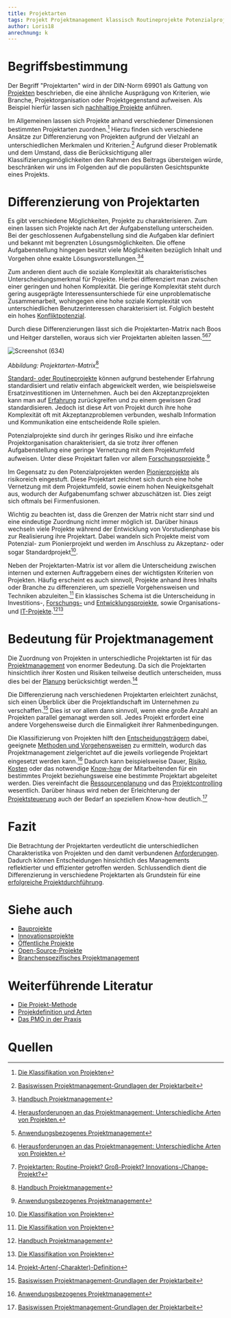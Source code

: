 ```yaml
---
title: Projektarten
tags: Projekt Projektmanagement klassisch Routineprojekte Potenzialprojekte
author: Loris18
anrechnung: k
---
```

# Begriffsbestimmung

Der Begriff "Projektarten" wird in der DIN-Norm 69901 als Gattung von [Projekten](Projekt.md) beschrieben, die eine ähnliche Ausprägung von Kriterien, wie Branche, Projektorganisation oder Projektgegenstand aufweisen. Als Beispiel hierfür lassen sich [nachhaltige Projekte](Nachhaltige_Projekte.md) anführen.

Im Allgemeinen lassen sich Projekte anhand verschiedener Dimensionen bestimmten Projektarten zuordnen.[^2] Hierzu finden sich verschiedene Ansätze zur Differenzierung von Projekten aufgrund der Vielzahl an unterschiedlichen Merkmalen und Kriterien.[^3] Aufgrund dieser Problematik und dem Umstand, dass die Berücksichtigung aller Klassifizierungsmöglichkeiten den Rahmen des Beitrags übersteigen würde, beschränken wir uns im Folgenden auf die populärsten Gesichtspunkte eines Projekts.

# Differenzierung von Projektarten
Es gibt verschiedene Möglichkeiten, Projekte zu charakterisieren. Zum einen lassen sich Projekte nach Art der Aufgabenstellung unterscheiden. Bei der geschlossenen Aufgabenstellung sind die Aufgaben klar definiert und bekannt mit begrenzten Lösungsmöglichkeiten. Die offene Aufgabenstellung hingegen besitzt viele Möglichkeiten bezüglich Inhalt und Vorgehen ohne exakte Lösungsvorstellungen.[^1][^5] 

Zum anderen dient auch die soziale Komplexität als charakteristisches Unterscheidungsmerkmal für Projekte. Hierbei differenziert man zwischen einer geringen und hohen Komplexität. Die geringe Komplexität steht durch gering ausgeprägte Interessensunterschiede für eine unproblematische Zusammenarbeit, wohingegen eine hohe soziale Komplexität von unterschiedlichen Benutzerinteressen charakterisiert ist. Folglich besteht ein hohes [Konfliktpotenzial](Zielkonflikte.md).

Durch diese Differenzierungen lässt sich die Projektarten-Matrix nach Boos und Heitger darstellen, woraus sich vier Projektarten ableiten lassen.[^4][^5][^6]


![Screenshot (634)](https://user-images.githubusercontent.com/92957209/143319388-b9813527-7d21-4df2-88a4-dfd3cf270bd1.png)

*Abbildung: Projektarten-Matrix*[^1]

[Standard- oder Routineprojekte](Routineprojekte.md) können aufgrund bestehender Erfahrung standardisiert und relativ einfach abgewickelt werden, wie beispielsweise Ersatzinvestitionen im Unternehmen. Auch bei den Akzeptanzprojekten kann man auf [Erfahrung](Wissenstransfer.md) zurückgreifen und zu einem gewissen Grad standardisieren. Jedoch ist diese Art von Projekt durch ihre hohe Komplexität oft mit Akzeptanzproblemen verbunden, weshalb Information und Kommunikation eine entscheidende Rolle spielen.

Potenzialprojekte sind durch ihr geringes Risiko und ihre einfache Projektorganisation charakterisiert, da sie trotz ihrer offenen Aufgabenstellung eine geringe Vernetzung mit dem Projektumfeld aufweisen. Unter diese Projektart fallen vor allem [Forschungsprojekte](Forschungsprojekte.md).[^4] 

Im Gegensatz zu den Potenzialprojekten werden [Pionierprojekte](Pionierprojekte.md) als risikoreich eingestuft. Diese Projektart zeichnet sich durch eine hohe Vernetzung mit dem Projektumfeld, sowie einem hohen Neuigkeitsgehalt aus, wodurch der Aufgabenumfang schwer abzuschätzen ist. Dies zeigt sich oftmals bei Firmenfusionen.

Wichtig zu beachten ist, dass die Grenzen der Matrix nicht starr sind und eine eindeutige Zuordnung nicht immer möglich ist. Darüber hinaus wechseln viele Projekte während der Entwicklung von Vorstudienphase bis zur Realisierung ihre Projektart. Dabei wandeln sich Projekte meist vom Potenzial- zum Pionierprojekt und werden im Anschluss zu Akzeptanz- oder sogar Standardprojekt[^2]. 

Neben  der Projektarten-Matrix ist vor allem die Unterscheidung zwischen internen und externen Auftraggebern eines der wichtigsten Kriterien von Projekten. Häufig erscheint es auch sinnvoll, Projekte anhand ihres Inhalts  oder Branche zu differenzieren, um spezielle Vorgehensweisen und Techniken abzuleiten.[^2] Ein klassisches Schema ist die Unterscheidung in Investitions-, [Forschungs-](Forschungsprojekte.md) und [Entwicklungsprojekte](Entwicklungsprojekte.md), sowie Organisations- und [IT-Projekte](IT-Projekte.md).[^1][^2]

# Bedeutung für Projektmanagement

Die Zuordnung von Projekten in unterschiedliche Projektarten ist für das [Projektmanagement](Projektmanagement.md) von enormer Bedeutung. Da sich die Projektarten hinsichtlich ihrer Kosten und Risiken teilweise deutlich unterscheiden, muss dies bei der [Planung](Projektplanung.md) berücksichtigt werden.[^7]

Die Differenzierung nach verschiedenen Projektarten erleichtert zunächst, sich einen Überblick über die Projektlandschaft im Unternehmen zu verschaffen.[^3] Dies ist vor allem dann sinnvoll, wenn eine große Anzahl an Projekten parallel gemanagt werden soll. Jedes Projekt erfordert eine andere Vorgehensweise durch die Einmaligkeit ihrer Rahmenbedingungen. 

Die Klassifizierung von Projekten hilft den [Entscheidungsträgern](Projektleiter.md) dabei, geeignete [Methoden und Vorgehensweisen](Methoden.md) zu ermitteln, wodurch das Projektmanagement zielgerichtet auf die jeweils vorliegende Projektart eingesetzt werden kann.[^4] Dadurch kann beispielsweise Dauer, [Risiko](Risikomanagement.md), [Kosten](Kostenplanung.md) oder das notwendige [Know-how](Wissensmanagament.md) der Mitarbeitenden für ein bestimmtes Projekt beziehungsweise eine bestimmte Projektart abgeleitet werden. Dies vereinfacht die [Ressourcenplanung](Ressourcenplanung.md) und das [Projektcontrolling](Projektcontrolling.md) wesentlich. Darüber hinaus wird neben der Erleichterung der [Projektsteuerung](Projektsteuerung.md) auch der Bedarf an speziellem Know-how deutlich.[^3]

# Fazit

Die Betrachtung der Projektarten verdeutlicht die unterschiedlichen Charakteristika von Projekten und den damit verbundenen [Anforderungen](Anforderungsmanagement.md). Dadurch können Entscheidungen hinsichtlich des Managements reflektierter und effizienter getroffen werden. Schlussendlich dient die Differenzierung in verschiedene Projektarten als Grundstein für eine [erfolgreiche Projektdurchführung](Praxisbeispiele_erfolgreiche_Projekte.md).


# Siehe auch

* [Bauprojekte](Bauprojekte.md)
* [Innovationsprojekte](Innovationsprojekte.md)
* [Öffentliche Projekte](Oeffentliche_Projekte.md)
* [Open-Source-Projekte](Open_Source_Projekte.md)
* [Branchenspezifisches Projektmanagement](Projektmanagement_Branchenspezifisch.md)

# Weiterführende Literatur

* [Die Projekt-Methode](https://ebookcentral.proquest.com/lib/erlangen/reader.action?docID=6386614)
* [Projekdefinition und Arten](https://www.youtube.com/watch?v=Wv70nDefyNk)
* [Das PMO in der Praxis](https://www.gpm-ipma.de/fileadmin/user_upload/Know-How/studien/201410_PMO_Studie_web.pdf)


# Quellen

[^1]: [Handbuch Projektmanagement](https://link.springer.com/content/pdf/10.1007%2F978-3-642-21243-7.pdf)
[^2]: [Die Klassifikation von Projekten](https://www.peterjohann-consulting.de/klassifikation-von-projekten/#4_haufige_fragen_und_antworten_zur_klassifikation_von_projekten)
[^3]: [Basiswissen Projektmanagement-Grundlagen der Projektarbeit](https://www.projektivisten.de/fileadmin/user_upload/downloads/Band-1-Basiswissen-Projektmanagement.pdf)
[^4]: [Anwendungsbezogenes Projektmanagement](https://link.springer.com/content/pdf/10.1007%2F978-3-662-52974-4.pdf)
[^5]: [Herausforderungen an das Projektmanagement: Unterschiedliche Arten von Projekten.](https://www.youtube.com/watch?v=Ar-qjMOsh7U)
[^6]: [Projektarten: Routine-Projekt? Groß-Projekt? Innovations-/Change-Projekt?](https://www.youtube.com/watch?v=6L393nHIOS8)
[^7]: [Projekt-Arten(-Charakter)-Definition](https://www.kraus-und-partner.de/wissen-und-co/wiki/projekt-arten-charakter-projekte-beratung)



